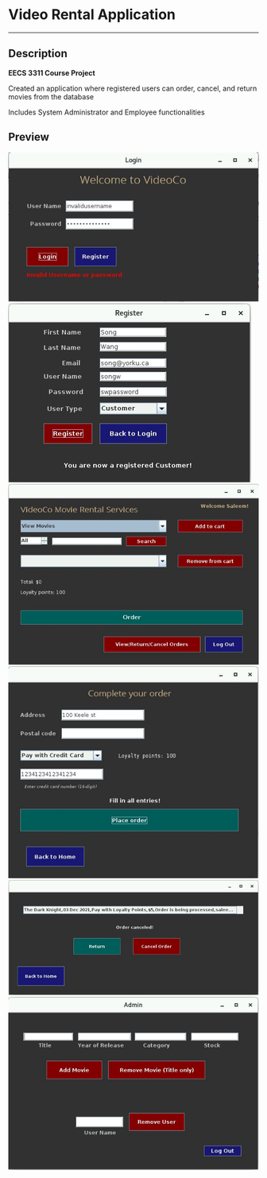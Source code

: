# Video Rental Application

---

## Description
<b>EECS 3311 Course Project</b>
<p>Created an application where registered users can order, cancel, and
return movies from the database</p>
<p>Includes System Administrator and Employee functionalities</p>

## Preview

<img src="preview/1.JPG" />
<img src="preview/2.1.JPG" />
<img src="preview/3.1.JPG" />
<img src="preview/6.1.JPG" />
<img src="preview/9.JPG" />
<img src="preview/17.JPG" />







